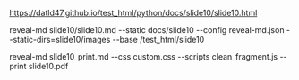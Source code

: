 https://datld47.github.io/test_html/python/docs/slide10/slide10.html

reveal-md slide10/slide10.md --static docs/slide10 --config reveal-md.json --static-dirs=slide10/images   --base /test_html/slide10

reveal-md slide10_print.md --css custom.css --scripts clean_fragment.js --print slide10.pdf